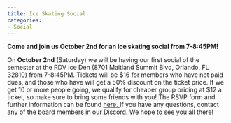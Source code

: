 ```yaml
---
title: Ice Skating Social
categories:
- Social
---
```

<b>Come and join us October 2nd for an ice skating social from 7-8:45PM!</b> <br>


<!-- more -->

<p>
  On <b>October 2nd</b> (Saturday) we will be having our first social of the semester at the RDV Ice Den (8701 Maitland Summit Blvd, Orlando, FL 32810) from 7-8:45PM.
  Tickets will be $16 for members who have not paid dues, and those who have will get a 50% discount on the ticket price.
  If we get 10 or more people going, we qualify for cheaper group pricing at $12 a ticket, so make sure to bring some friends with you! 
  The RSVP form and further information can be found <a href="https://docs.google.com/forms/d/1V-f-K05AgP5f7M_BfkXpJz0yZlmEpAcWsN0ztqzZuT4/edit"> here. </a>
  If you have any questions, contact any of the board members in our<a href="https://discord.gg/paeeVzWbVc"> Discord. </a> We hope to see you all there!
</p>
